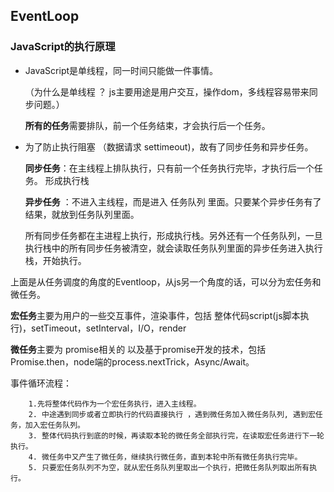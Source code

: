 ##  **EventLoop**

### JavaScript的执行原理

- JavaScript是单线程，同一时间只能做一件事情。

  （为什么是单线程 ？ js主要用途是用户交互，操作dom，多线程容易带来同步问题。）

  **所有的任务**需要排队，前一个任务结束，才会执行后一个任务。

- 为了防止执行阻塞 （数据请求 settimeout)，故有了同步任务和异步任务。

  **同步任务**：在主线程上排队执行，只有前一个任务执行完毕，才执行后一个任务。 形成执行栈

  **异步任务** ：不进入主线程，而是进入 任务队列 里面。只要某个异步任务有了结果，就放到任务队列里面。 

  

  所有同步任务都在主进程上执行，形成执行栈。另外还有一个任务队列，一旦执行栈中的所有同步任务被清空，就会读取任务队列里面的异步任务进入执行栈，开始执行。
  
  

上面是从任务调度的角度的Eventloop，从js另一个角度的话，可以分为宏任务和微任务。

**宏任务**主要为用户的一些交互事件，渲染事件，包括 整体代码script(js脚本执行)，setTimeout，setInterval，I/O，render

**微任务**主要为 promise相关的  以及基于promise开发的技术，包括 Promise.then，node端的process.nextTrick，Async/Await。

事件循环流程：

      	1.先将整体代码作为一个宏任务执行，进入主线程。
      	2. 中途遇到同步或者立即执行的代码直接执行 ，遇到微任务加入微任务队列, 遇到宏任务，加入宏任务队列。
      	3. 整体代码执行到底的时候，再读取本轮的微任务全部执行完，在读取宏任务进行下一轮执行。
      	4. 微任务中又产生了微任务，继续执行微任务，直到本轮中所有微任务执行完毕。
      	5. 只要宏任务队列不为空，就从宏任务队列里取出一个执行，把微任务队列取出所有执行。




